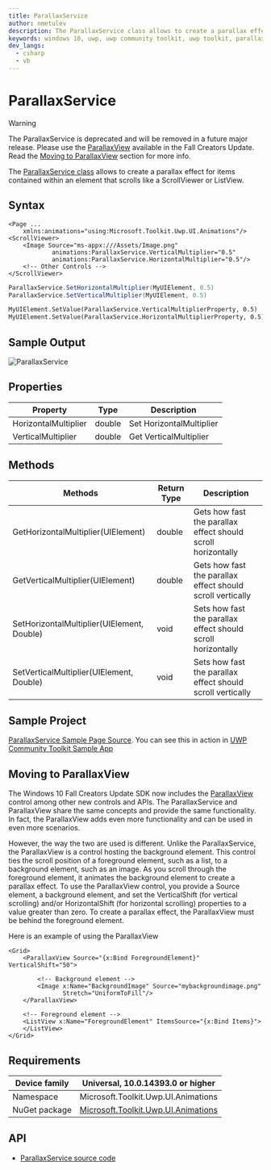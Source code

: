 ```yaml
---
title: ParallaxService
author: nmetulev
description: The ParallaxService class allows to create a parallax effect for items contained within an element that scrolls like a ScrollViewer or ListView.
keywords: windows 10, uwp, uwp community toolkit, uwp toolkit, parallaxservice
dev_langs:
  - csharp
  - vb
---
```


# ParallaxService

> [!WARNING]
The ParallaxService is deprecated and will be removed in a future major release. Please use the [ParallaxView](https://docs.microsoft.com/windows/uwp/style/parallax) available in the Fall Creators Update. Read the [Moving to ParallaxView](#parallaxview) section for more info.

The [ParallaxService class](https://docs.microsoft.com/dotnet/api/microsoft.toolkit.uwp.ui.animations.parallaxservice) allows to create a parallax effect for items contained within an element that scrolls like a ScrollViewer or ListView.

## Syntax

```xaml
<Page ...
    xmlns:animations="using:Microsoft.Toolkit.Uwp.UI.Animations"/>
<ScrollViewer>
    <Image Source="ms-appx:///Assets/Image.png"
            animations:ParallaxService.VerticalMultiplier="0.5" 
            animations:ParallaxService.HorizontalMultiplier="0.5"/>
    <!-- Other Controls -->
</ScrollViewer>
```

```csharp
ParallaxService.SetHorizontalMultiplier(MyUIElement, 0.5)
ParallaxService.SetVerticalMultiplier(MyUIElement, 0.5)
```
```vb
MyUIElement.SetValue(ParallaxService.VerticalMultiplierProperty, 0.5)
MyUIElement.SetValue(ParallaxService.HorizontalMultiplierProperty, 0.5)
```

## Sample Output

![ParallaxService](../resources/images/Animations/ParallaxService/Sample-Output.gif)

## Properties

| Property | Type | Description |
| -- | -- | -- |
| HorizontalMultiplier | double | Set HorizontalMultiplier |
| VerticalMultiplier | double | Get VerticalMultiplier |

## Methods

| Methods | Return Type | Description |
| -- | -- | -- |
| GetHorizontalMultiplier(UIElement) | double | Gets how fast the parallax effect should scroll horizontally |
| GetVerticalMultiplier(UIElement) | double | Gets how fast the parallax effect should scroll vertically |
| SetHorizontalMultiplier(UIElement, Double) | void  | Sets how fast the parallax effect should scroll horizontally |
| SetVerticalMultiplier(UIElement, Double) | void  | Sets how fast the parallax effect should scroll vertically |

## Sample Project

[ParallaxService Sample Page Source](https://github.com/Microsoft/UWPCommunityToolkit/tree/master/Microsoft.Toolkit.Uwp.SampleApp/SamplePages/ParallaxService). You can see this in action in [UWP Community Toolkit Sample App](https://www.microsoft.com/store/apps/9NBLGGH4TLCQ)

## <a name="parallaxview"></a> Moving to ParallaxView
The Windows 10 Fall Creators Update SDK now includes the [ParallaxView](https://docs.microsoft.com/windows/uwp/style/parallax) control among other new controls and APIs. The ParallaxService and ParallaxView share the same concepts and provide the same functionality. In fact, the ParallaxView adds even more functionality and can be used in even more scenarios.

However, the way the two are used is different. Unlike the ParallaxService, the ParallaxView is a control hosting the background element. This control ties the scroll position of a foreground element, such as a list, to a background element, such as an image. As you scroll through the foreground element, it animates the background element to create a parallax effect. To use the ParallaxView control, you provide a Source element, a background element, and set the VerticalShift (for vertical scrolling) and/or HorizontalShift (for horizontal scrolling) properties to a value greater than zero. To create a parallax effect, the ParallaxView must be behind the foreground element.

Here is an example of using the ParallaxView

```xaml
<Grid>
    <ParallaxView Source="{x:Bind ForegroundElement}" VerticalShift="50"> 

        <!-- Background element --> 
        <Image x:Name="BackgroundImage" Source="mybackgroundimage.png"
               Stretch="UniformToFill"/>
    </ParallaxView>

    <!-- Foreground element -->
    <ListView x:Name="ForegroundElement" ItemsSource="{x:Bind Items}">       
    </ListView>
</Grid>
```

## Requirements

| Device family | Universal, 10.0.14393.0 or higher   |
| ---------------------------------------------------------------- | ----------------------------------- |
| Namespace                                                        | Microsoft.Toolkit.Uwp.UI.Animations |
| NuGet package | [Microsoft.Toolkit.Uwp.UI.Animations](https://www.nuget.org/packages/Microsoft.Toolkit.Uwp.UI.Animations/) |

## API

* [ParallaxService source code](https://github.com/Microsoft/UWPCommunityToolkit/blob/master/Microsoft.Toolkit.Uwp.UI.Animations/ParallaxService.cs)
